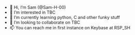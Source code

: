 - 👋 Hi, I’m Sam (@Sam-H-00)
- 👀 I’m interested in TBC
- 🌱 I’m currently learning python, C and other funky stuff
- 💞️ I’m looking to collaborate on TBC
- 📫 You can reach me in first instance on Keybase at RSP_SH

<!---
Sam-H-00/Sam-H-00 is a ✨ special ✨ repository because its `README.md` (this file) appears on your GitHub profile.
You can click the Preview link to take a look at your changes.
--->
